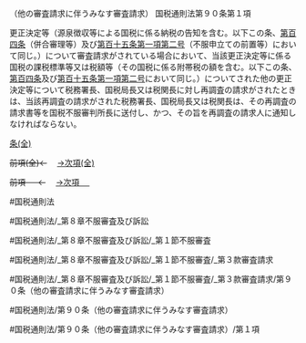 （他の審査請求に伴うみなす審査請求）
国税通則法第９０条第１項

更正決定等（源泉徴収等による国税に係る納税の告知を含む。以下この条、[第百四条](国税通則法＿＿＿＿＿第１０４条第１項)（併合審理等）及び[第百十五条第一項第二号](国税通則法＿＿＿＿＿第１１５条第１項第２号)（不服申立ての前置等）において同じ。）について審査請求がされている場合において、当該更正決定等に係る国税の課税標準等又は税額等（その国税に係る附帯税の額を含む。以下この条、[第百四条](国税通則法＿＿＿＿＿第１０４条第１項)及び[第百十五条第一項第二号](国税通則法＿＿＿＿＿第１１５条第１項第２号)において同じ。）についてされた他の更正決定等について税務署長、国税局長又は税関長に対し再調査の請求がされたときは、当該再調査の請求がされた税務署長、国税局長又は税関長は、その再調査の請求書等を国税不服審判所長に送付し、かつ、その旨を再調査の請求人に通知しなければならない。

[条(全)](国税通則法＿＿＿＿＿第９０条_.md)

~~前項(全)←~~　  [→次項(全)](国税通則法＿＿＿＿＿第９０条第２項_.md)

~~前項 　 ←~~　  [→次項 　 ](国税通則法＿＿＿＿＿第９０条第２項.md)



#国税通則法

#国税通則法/_第８章不服審査及び訴訟

#国税通則法/_第８章不服審査及び訴訟/_第１節不服審査

#国税通則法/_第８章不服審査及び訴訟/_第１節不服審査/_第３款審査請求

#国税通則法/_第８章不服審査及び訴訟/_第１節不服審査/_第３款審査請求/第９０条（他の審査請求に伴うみなす審査請求）

#国税通則法/第９０条（他の審査請求に伴うみなす審査請求）

#国税通則法/第９０条（他の審査請求に伴うみなす審査請求）/第１項

